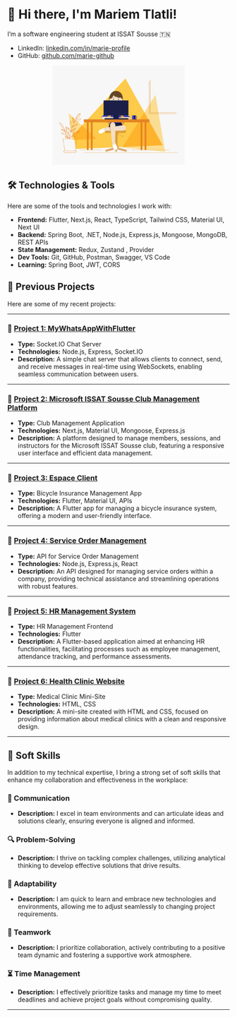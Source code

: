 # 👋 Hi there, I'm **Mariem Tlatli**!
 I’m a software engineering student at ISSAT Sousse 🇹🇳
 - LinkedIn: [linkedin.com/in/marie-profile](https://www.linkedin.com)
- GitHub: [github.com/marie-github](https://github.com/marie-github)
<p align="center">
  <a href="https://github.com/MariemTlatli" target="_blank">
    <img src="https://github.com/Eya-Laouini/Eya-Laouini/blob/main/programmer.gif" alt="Header Image" width="300" height="auto">
  </a>
</p>
  
## 🛠️ Technologies & Tools
Here are some of the tools and technologies I work with:

- **Frontend:** Flutter, Next.js, React, TypeScript, Tailwind CSS, Material UI, Next UI
- **Backend:** Spring Boot, .NET, Node.js, Express.js, Mongoose, MongoDB, REST APIs
- **State Management:** Redux, Zustand , Provider
- **Dev Tools:** Git, GitHub, Postman, Swagger, VS Code 
- **Learning:** Spring Boot, JWT, CORS

## 📂 Previous Projects
Here are some of my recent projects:

---

### 🌟 [Project 1: MyWhatsAppWithFlutter](https://example.com)
- **Type:** Socket.IO Chat Server
- **Technologies:** Node.js, Express, Socket.IO
- **Description:** A simple chat server that allows clients to connect, send, and receive messages in real-time using WebSockets, enabling seamless communication between users.

---

### 🌟 [Project 2: Microsoft ISSAT Sousse Club Management Platform](https://example.com)
- **Type:** Club Management Application
- **Technologies:** Next.js, Material UI, Mongoose, Express.js
- **Description:** A platform designed to manage members, sessions, and instructors for the Microsoft ISSAT Sousse club, featuring a responsive user interface and efficient data management.

---

### 🌟 [Project 3: Espace Client](https://mariemtlatli.github.io/espace-client/)
- **Type:** Bicycle Insurance Management App
- **Technologies:** Flutter, Material UI, APIs
- **Description:** A Flutter app for managing a bicycle insurance system, offering a modern and user-friendly interface.

---

### 🌟 [Project 4: Service Order Management ](https://github.com/MariemTlatli/L-Mobile-back)
- **Type:** API for Service Order Management
- **Technologies:** Node.js, Express.js, React
- **Description:** An API designed for managing service orders within a company, providing technical assistance and streamlining operations with robust features.

---

### 🌟 [Project 5: HR Management System](https://example.com)
- **Type:** HR Management Frontend
- **Technologies:** Flutter
- **Description:** A Flutter-based application aimed at enhancing HR functionalities, facilitating processes such as employee management, attendance tracking, and performance assessments.

---

### 🌟 [Project 6: Health Clinic Website](https://example.com)
- **Type:** Medical Clinic Mini-Site
- **Technologies:** HTML, CSS
- **Description:** A mini-site created with HTML and CSS, focused on providing information about medical clinics with a clean and responsive design.

---

## 🤝 Soft Skills
In addition to my technical expertise, I bring a strong set of soft skills that enhance my collaboration and effectiveness in the workplace:


### 📢 Communication
- **Description:** I excel in team environments and can articulate ideas and solutions clearly, ensuring everyone is aligned and informed.

### 🔍 Problem-Solving
- **Description:** I thrive on tackling complex challenges, utilizing analytical thinking to develop effective solutions that drive results.

### 🔄 Adaptability
- **Description:** I am quick to learn and embrace new technologies and environments, allowing me to adjust seamlessly to changing project requirements.

### 🤝 Teamwork
- **Description:** I prioritize collaboration, actively contributing to a positive team dynamic and fostering a supportive work atmosphere.

### ⏳ Time Management
- **Description:** I effectively prioritize tasks and manage my time to meet deadlines and achieve project goals without compromising quality.

---



